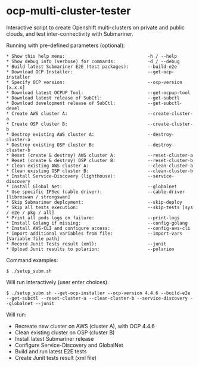 # ocp-multi-cluster-tester
Interactive script to create Openshift multi-clusters on private and public clouds, and test inter-connectivity with Submariner.

Running with pre-defined parameters (optional):
```
* Show this help menu:                               -h / --help
* Show debug info (verbose) for commands:            -d / --debug
* Build latest Submariner E2E (test packages):       --build-e2e
* Download OCP Installer:                            --get-ocp-installer
* Specify OCP version:                               --ocp-version [x.x.x]
* Download latest OCPUP Tool:                        --get-ocpup-tool
* Download latest release of SubCtl:                 --get-subctl
* Download development release of SubCtl:            --get-subctl-devel
* Create AWS cluster A:                              --create-cluster-a
* Create OSP cluster B:                              --create-cluster-b
* Destroy existing AWS cluster A:                    --destroy-cluster-a
* Destroy existing OSP cluster B:                    --destroy-cluster-b
* Reset (create & destroy) AWS cluster A:            --reset-cluster-a
* Reset (create & destroy) OSP cluster B:            --reset-cluster-b
* Clean existing AWS cluster A:                      --clean-cluster-a
* Clean existing OSP cluster B:                      --clean-cluster-b
* Install Service-Discovery (lighthouse):            --service-discovery
* Install Global Net:                                --globalnet
* Use specific IPSec (cable driver):                 --cable-driver [libreswan / strongswan]
* Skip Submariner deployment:                        --skip-deploy
* Skip all tests execution:                          --skip-tests [sys / e2e / pkg / all]
* Print all pods logs on failure:                    --print-logs
* Install Golang if missing:                         --config-golang
* Install AWS-CLI and configure access:              --config-aws-cli
* Import additional variables from file:             --import-vars  [Variable file path]
* Record Junit Tests result (xml):                   --junit
* Upload Junit results to polarion:                  --polarion
```

Command examples:

`$ ./setup_subm.sh`

  Will run interactively (user enter choices).
  
`$ ./setup_subm.sh --get-ocp-installer --ocp-version 4.4.6 --build-e2e --get-subctl --reset-cluster-a --clean-cluster-b --service-discovery --globalnet --junit`

  Will run:
  - Recreate new cluster on AWS (cluster A), with OCP 4.4.6
  - Clean existing cluster on OSP (cluster B)
  - Install latest Submariner release
  - Configure Service-Discovery and GlobalNet
  - Build and run latest E2E tests
  - Create Junit tests result (xml file)
